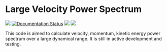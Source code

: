 # Large Velocity Power Spectrum

[![](https://img.shields.io/github/license/YujieH3/Large-Velocity-Power-Spectrum.svg)](LICENSE.md)
[![Documentation Status](https://readthedocs.org/projects/vpower/badge/?version=latest)](https://vpower.readthedocs.io/en/latest/?badge=latest)
[![](https://img.shields.io/badge/Maintained%3F-yes-green.svg)]()
[![](https://img.shields.io/github/last-commit/YujieH3/Large-Velocity-Power-Spectrum.svg)]()

This code is aimed to calculate velocity, momentum, kinetic energy power spectrum over a large dynamical range. It is still in active development and testing.
<!-- For more information, please refer to Vpower's [documentation](https://vpower.readthedocs.io/en/latest/). -->